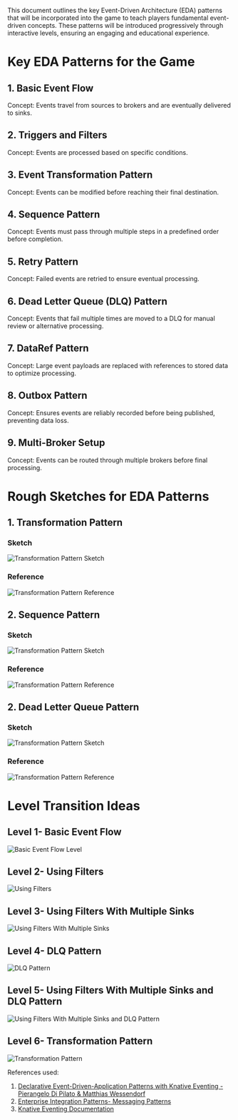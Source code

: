 This document outlines the key Event-Driven Architecture (EDA) patterns that will be incorporated into the game to teach players fundamental event-driven concepts. These patterns will be introduced progressively through interactive levels, ensuring an engaging and educational experience.

# Key EDA Patterns for the Game

## 1. Basic Event Flow

Concept: Events travel from sources to brokers and are eventually delivered to sinks.

## 2. Triggers and Filters

Concept: Events are processed based on specific conditions.

## 3. Event Transformation Pattern

Concept: Events can be modified before reaching their final destination.

## 4. Sequence Pattern

Concept: Events must pass through multiple steps in a predefined order before completion.

## 5. Retry Pattern

Concept: Failed events are retried to ensure eventual processing.

## 6. Dead Letter Queue (DLQ) Pattern

Concept: Events that fail multiple times are moved to a DLQ for manual review or alternative processing.

## 7. DataRef Pattern

Concept: Large event payloads are replaced with references to stored data to optimize processing.

## 8. Outbox Pattern

Concept: Ensures events are reliably recorded before being published, preventing data loss.

## 9. Multi-Broker Setup

Concept: Events can be routed through multiple brokers before final processing.

# Rough Sketches for EDA Patterns

## 1. Transformation Pattern
### Sketch
![Transformation Pattern Sketch](./Rough%20Sketches%20for%20EDA%20Patterns/Rough%20Sketches%201.png)
### Reference
![Transformation Pattern Reference](./Rough%20Sketches%20for%20EDA%20Patterns/Rough%20Sketches%202.png)

## 2. Sequence Pattern
### Sketch
![Transformation Pattern Sketch](./Rough%20Sketches%20for%20EDA%20Patterns/Rough%20Sketches%203.png)
### Reference
![Transformation Pattern Reference](./Rough%20Sketches%20for%20EDA%20Patterns/Rough%20Sketches%204.png)

## 2. Dead Letter Queue Pattern
### Sketch
![Transformation Pattern Sketch](./Rough%20Sketches%20for%20EDA%20Patterns/Rough%20Sketches%205.png)
### Reference
![Transformation Pattern Reference](./Rough%20Sketches%20for%20EDA%20Patterns/Rough%20Sketches%206.png)

# Level Transition Ideas

## Level 1- Basic Event Flow
![Basic Event Flow Level](./Level%20Transitions/Knative%20Level%20Transitions-1.png)

## Level 2- Using Filters
![Using Filters](./Level%20Transitions/Knative%20Level%20Transitions-2.png)

## Level 3- Using Filters With Multiple Sinks
![Using Filters With Multiple Sinks](./Level%20Transitions/Knative%20Level%20Transitions-3.png)

## Level 4- DLQ Pattern
![DLQ Pattern](./Level%20Transitions/Knative%20Level%20Transitions-4.png)

## Level 5- Using Filters With Multiple Sinks and DLQ Pattern
![Using Filters With Multiple Sinks and DLQ Pattern](./Level%20Transitions/Knative%20Level%20Transitions-5.png)

## Level 6- Transformation Pattern
![Transformation Pattern](./Level%20Transitions/Knative%20Level%20Transitions-6.png)

References used:

1. [Declarative Event-Driven-Application Patterns with Knative Eventing - Pierangelo Di Pilato & Matthias Wessendorf](https://www.youtube.com/watch?v=MqRy8J1WI3w)
2. [Enterprise Integration Patterns- Messaging Patterns](https://www.enterpriseintegrationpatterns.com/patterns/messaging/)
3. [Knative Eventing Documentation](https://knative.dev/docs/eventing/)

